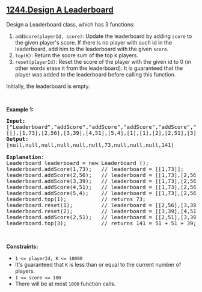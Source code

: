 ## [1244.Design A Leaderboard](https://leetcode.com/problems/design-a-leaderboard/)
<p>Design a Leaderboard class, which has 3 functions:</p>

<ol>
	<li><code>addScore(playerId, score)</code>: Update the leaderboard by adding <code>score</code> to the given player&#39;s score. If there is no player with such id in the leaderboard, add him to the leaderboard with the given <code>score</code>.</li>
	<li><code>top(K)</code>: Return the score sum of the top <code>K</code> players.</li>
	<li><code>reset(playerId)</code>: Reset the score of the player with the given id&nbsp;to 0 (in other words erase it from the leaderboard). It is guaranteed that the player was added to the leaderboard before calling this function.</li>
</ol>

<p>Initially, the leaderboard is empty.</p>

<p>&nbsp;</p>
<p><strong class="example">Example 1:</strong></p>

<pre>
<b>Input: </b>
[&quot;Leaderboard&quot;,&quot;addScore&quot;,&quot;addScore&quot;,&quot;addScore&quot;,&quot;addScore&quot;,&quot;addScore&quot;,&quot;top&quot;,&quot;reset&quot;,&quot;reset&quot;,&quot;addScore&quot;,&quot;top&quot;]
[[],[1,73],[2,56],[3,39],[4,51],[5,4],[1],[1],[2],[2,51],[3]]
<b>Output: </b>
[null,null,null,null,null,null,73,null,null,null,141]

<b>Explanation: </b>
Leaderboard leaderboard = new Leaderboard ();
leaderboard.addScore(1,73);   // leaderboard = [[1,73]];
leaderboard.addScore(2,56);   // leaderboard = [[1,73],[2,56]];
leaderboard.addScore(3,39);   // leaderboard = [[1,73],[2,56],[3,39]];
leaderboard.addScore(4,51);   // leaderboard = [[1,73],[2,56],[3,39],[4,51]];
leaderboard.addScore(5,4);    // leaderboard = [[1,73],[2,56],[3,39],[4,51],[5,4]];
leaderboard.top(1);           // returns 73;
leaderboard.reset(1);         // leaderboard = [[2,56],[3,39],[4,51],[5,4]];
leaderboard.reset(2);         // leaderboard = [[3,39],[4,51],[5,4]];
leaderboard.addScore(2,51);   // leaderboard = [[2,51],[3,39],[4,51],[5,4]];
leaderboard.top(3);           // returns 141 = 51 + 51 + 39;
</pre>

<p>&nbsp;</p>
<p><strong>Constraints:</strong></p>

<ul>
	<li><code>1 &lt;= playerId, K &lt;= 10000</code></li>
	<li>It&#39;s guaranteed that <code>K</code> is less than or equal to the current number of players.</li>
	<li><code>1 &lt;= score&nbsp;&lt;= 100</code></li>
	<li>There will be at most <code>1000</code>&nbsp;function calls.</li>
</ul>

